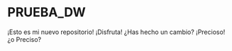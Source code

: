 # PRUEBA_DW

¡Esto es mi nuevo repositorio!
¡Disfruta!
¿Has hecho un cambio? ¡Precioso! ¿o Preciso?
